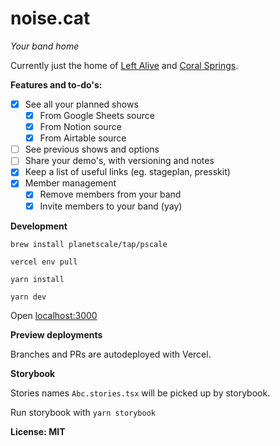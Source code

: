 # noise.cat

_Your band home_

Currently just the home of [Left Alive](https://www.leftalive.nl/) and [Coral Springs](https://www.coralsprings.nl/).

**Features and to-do's:**

- [x] See all your planned shows
  - [x] From Google Sheets source
  - [x] From Notion source
  - [x] From Airtable source
- [ ] See previous shows and options
- [ ] Share your demo's, with versioning and notes
- [x] Keep a list of useful links (eg. stageplan, presskit)
- [x] Member management
  - [x] Remove members from your band
  - [x] Invite members to your band (yay)

**Development**

```
brew install planetscale/tap/pscale
```

```
vercel env pull
```

```
yarn install
```

```
yarn dev
```

Open [localhost:3000](http://localhost:3000)

**Preview deployments**

Branches and PRs are autodeployed with Vercel.

**Storybook**

Stories names `Abc.stories.tsx` will be picked up by storybook.

Run storybook with `yarn storybook`

**License: MIT**
